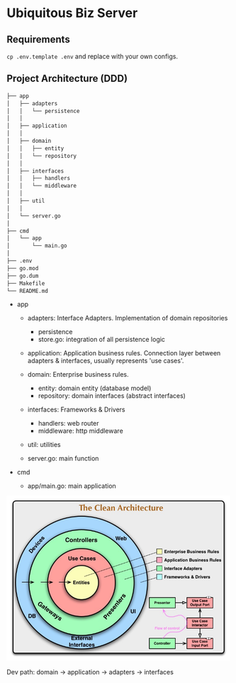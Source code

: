 # Ubiquitous Biz Server

## Requirements

`cp .env.template .env` and replace with your own configs.

## Project Architecture (DDD)

```txt
├── app
│   ├── adapters
│   │   └── persistence
│   │
│   ├── application
│   │
│   ├── domain
│   │   ├── entity
│   │   └── repository
│   │
│   ├── interfaces
│   │   ├── handlers
│   │   └── middleware
│   │
│   ├── util
│   │
│   └── server.go
│
├── cmd
│   └── app
│       └── main.go
│
├── .env
├── go.mod
├── go.dum
├── Makefile
└── README.md
```

- app

  - adapters: Interface Adapters. Implementation of domain repositories

    - persistence
    - store.go: integration of all persistence logic

  - application: Application business rules. Connection layer between adapters & interfaces, usually represents 'use cases'.

  - domain: Enterprise business rules.

    - entity: domain entity (database model)
    - repository: domain interfaces (abstract interfaces)

  - interfaces: Frameworks & Drivers

    - handlers: web router
    - middleware: http middleware

  - util: utilities

  - server.go: main function

- cmd
  - app/main.go: main application

![DDD](./DDD.jpg)

Dev path: domain -> application -> adapters -> interfaces
